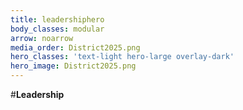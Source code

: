 ```yaml
---
title: leadershiphero
body_classes: modular
arrow: noarrow
media_order: District2025.png
hero_classes: 'text-light hero-large overlay-dark'
hero_image: District2025.png
---
```


#**Leadership**